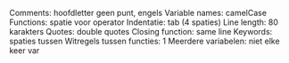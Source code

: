 Comments: hoofdletter geen punt, engels
Variable names: camelCase
Functions: spatie voor operator
Indentatie: tab (4 spaties)
Line length: 80 karakters
Quotes: double quotes
Closing function: same line
Keywords: spaties tussen
Witregels tussen functies: 1
Meerdere variabelen: niet elke keer var
